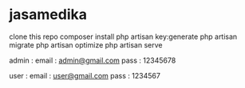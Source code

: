 # jasamedika

clone this repo
composer install
php artisan key:generate
php artisan migrate
php artisan optimize
php artisan serve

admin : 
email : admin@gmail.com
pass : 12345678

user : 
email : user@gmail.com
pass : 1234567

